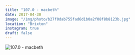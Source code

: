 ```yaml
---
title: "107.0 - macbeth"
date: 2017-04-30
image: "/img/photo/b27f0dab755fad6d1b0a2f08f8b8123b.jpg"
location: "Brixton"
instagram: true
draft: false
---
```


![107.0 - macbeth](/img/photo/b27f0dab755fad6d1b0a2f08f8b8123b.jpg)
